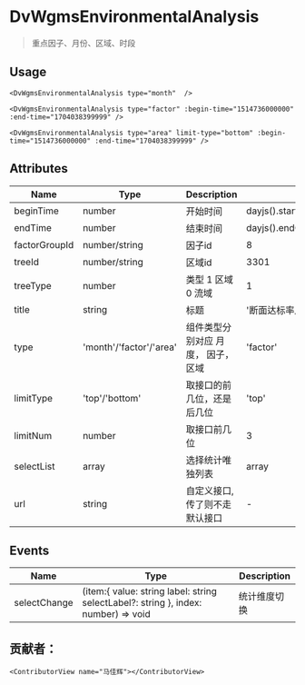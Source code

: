 # DvWgmsEnvironmentalAnalysis  

> 重点因子、月份、区域、时段

## Usage

```vue
<DvWgmsEnvironmentalAnalysis type="month"  />
```

```vue
<DvWgmsEnvironmentalAnalysis type="factor" :begin-time="1514736000000" :end-time="1704038399999" />
```

```vue
<DvWgmsEnvironmentalAnalysis type="area" limit-type="bottom" :begin-time="1514736000000" :end-time="1704038399999" />
```



## Attributes

| Name | Type   | Description | Default |
| --- |--------|-------------|-------------|
| beginTime | number | 开始时间| dayjs().startOf('year').valueOf() |
| endTime | number | 结束时间| dayjs().endOf('year').valueOf() |
| factorGroupId | number/string | 因子id| 8 |
| treeId | number/string | 区域id| 3301 |
| treeType | number | 类型 1 区域 0 流域| 1 |
| title | string | 标题| '断面达标率后三名' |
| type | 'month'/'factor'/'area' |  组件类型分别对应 月度， 因子，区域 | 'factor' |
| limitType | 'top'/'bottom' |  取接口的前几位，还是后几位 | 'top' |
| limitNum | number |  取接口前几位 | 3 |
| selectList | array |  选择统计唯独列表 | array |
| url | string |  自定义接口,传了则不走默认接口 | - |


## Events

| Name | Type | Description |
| --- | --- |-------------|
| selectChange | (item:{ value: string label: string selectLabel?: string },  index: number) => void | 统计维度切换      |


## 贡献者：

```vue
<ContributorView name="马佳辉"></ContributorView>
```